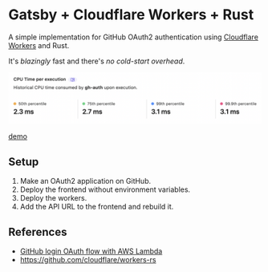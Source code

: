 # Gatsby + Cloudflare Workers + Rust

A simple implementation for GitHub OAuth2 authentication using [Cloudflare Workers](https://workers.cloudflare.com) and Rust.

It's _blazingly_ fast and there's _no cold-start overhead_.

![CPU time metrics](./images/cloudflare-workers-cpu-metrics.png)

[demo](https://gatsby-cloudflare-rs.pages.dev/)

## Setup

1. Make an OAuth2 application on GitHub.
2. Deploy the frontend without environment variables.
3. Deploy the workers.
4. Add the API URL to the frontend and rebuild it.

## References

- [GitHub login OAuth flow with AWS Lambda](https://www.ivarprudnikov.com/github-oauth-login-aws-lambda/)
- https://github.com/cloudflare/workers-rs
